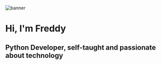 ![banner](https://user-images.githubusercontent.com/58045840/112915042-175e2380-90c3-11eb-86b1-98373dd3b860.jpg)

# Hi, I'm Freddy
## Python Developer, self-taught and passionate about technology
